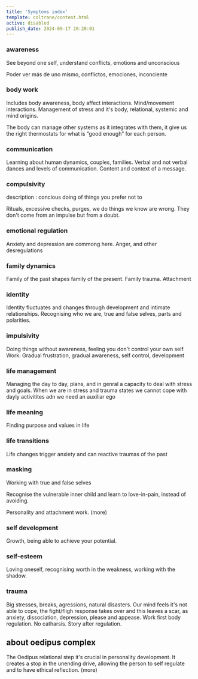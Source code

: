 ```yaml
---
title: 'Symptoms index'
template: coltrane/content.html
active: disabled
publish_date: 2024-09-17 20:20:01
---
```


### awareness
See beyond one self, understand conflicts, emotions and unconscious

Poder ver más de uno mismo, conflictos, emociones, inconciente

### body work
Includes body awareness, body affect interactions. Mind/movement interactions. Management of stress and it's body, relational, systemic and mind origins.

The body can manage other systems as it integrates with them, it give us the right thermostats for what is “good enough” for each person.

### communication
Learning about human dynamics, couples, families. Verbal and not verbal dances and levels of communication. Content and context of a message.

### compulsivity
description : concious doing of things you prefer not to

Rituals, excessive checks, purges, we do things we know are wrong. They don't come from an impulse but from a doubt. 

### emotional regulation
Anxiety and depression are commong here. Anger, and other desregulations 

### family dynamics
Family of the past shapes family of the present. Family trauma. Attachment 

### identity
Identity fluctuates and changes through development and intimate relationships. Recognising who we are, true and false selves, parts and polarities.

### impulsivity
Doing things without awareness, feeling you don't control your own self. Work: Gradual frustration, gradual awareness, self control, development 

### life management
Managing the day to day, plans, and in genral a capacity to deal with stress and goals.
When we are in stress and trauma states we cannot cope with dayly activitites adn we need an auxiliar ego

### life meaning
Finding purpose and values in life 

### life transitions
Life changes trigger anxiety and can reactive traumas of the past 

### masking
Working with true and false selves

Recognise the vulnerable inner child and learn to love-in-pain, instead of avoiding.

Personality and attachment work.
(more)

### self development
Growth, being able to achieve your potential.

### self-esteem
Loving oneself, recognising worth in the weakness, working with the shadow.

### trauma
Big stresses, breaks, agressions, natural disasters. Our mind feels it's not able to cope, the fight/fligh response takes over and this leaves a scar, as anxiety, dissociation, depression, please and appease. Work first body regulation. No catharsis. Story after regulation.

## about oedipus complex
The Oedipus relational step it's crucial in personality development. It creates a stop in the unending drive, allowing the person to self regulate and to have ethical reflection.
(more)

